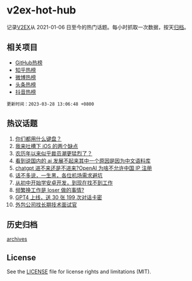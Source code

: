 # v2ex-hot-hub

 记录[V2EX](https://www.v2ex.com/)从 2021-01-06 日至今的热门话题。每小时抓取一次数据，按天[归档](archives)。
 
 ## 相关项目

- [GitHub热榜](https://github.com/snaildev/github-hot-hub)
- [知乎热榜](https://github.com/snaildev/zhihu-hot-hub)
- [微博热榜](https://github.com/snaildev/weibo-hot-hub)
- [头条热榜](https://github.com/snaildev/toutiao-hot-hub)
- [抖音热榜](https://github.com/snaildev/douyin-hot-hub)


 `更新时间：2023-03-28 13:06:48 +0800`

## 热议话题

1. [你们都用什么键盘？](https://www.v2ex.com/t/927640)
1. [我来吐槽下 iOS 的两个缺点](https://www.v2ex.com/t/927522)
1. [农历年以来似乎裁员潮更猛烈了？](https://www.v2ex.com/t/927715)
1. [看到说国内的 ai 发展不起来其中一个原因是因为中文语料库](https://www.v2ex.com/t/927530)
1. [chatgpt 进不来还是不进来?OpenAI 为啥不允许中国 IP 注册](https://www.v2ex.com/t/927619)
1. [话不多说，一生黑，各位机场需求避坑](https://www.v2ex.com/t/927618)
1. [从初中开始学安卓开发，到现在找不到工作](https://www.v2ex.com/t/927608)
1. [频繁换工作是 loser 做的事情?](https://www.v2ex.com/t/927646)
1. [GPT4 上线，送 30 张 199 次对话卡密](https://www.v2ex.com/t/927773)
1. [外包公司找长期技术面试官](https://www.v2ex.com/t/927709)

## 历史归档

[archives](archives)

## License

See the [LICENSE](LICENSE) file for license rights and limitations (MIT).
